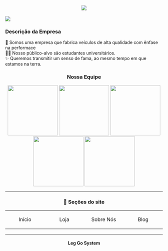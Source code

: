 <h1 align="center"><img src="https://user-images.githubusercontent.com/81815495/119244336-fdcadc80-bb45-11eb-93b1-2e684895a1c2.png"></h1>
<img src="https://user-images.githubusercontent.com/81815495/119245569-ac741a80-bb50-11eb-81f8-0b10d7e07202.png">
 

<p>
  <h3> Descrição da Empresa</h3>
  💜 Somos uma empresa que fabrica veículos de alta qualidade com ênfase na performace<br>
  👨‍🎓 Nosso público-alvo são estudantes universitários.<br>
  ✨ Queremos transmitir um senso de fama, ao mesmo tempo em que estamos na terra.
</p>


<div align="center">
<h3>Nossa Equipe</h3>
<img src="https://user-images.githubusercontent.com/81815495/119245738-d5e17600-bb51-11eb-93d0-648edf7dbc39.png" width="160px">
<img src="https://user-images.githubusercontent.com/81815495/119245766-00cbca00-bb52-11eb-90a8-a9c23b74b4ac.png" width="160px"> 
<img src="https://user-images.githubusercontent.com/81815495/119245774-150fc700-bb52-11eb-9051-5c1cc28d801b.png" width="160px"> 
<img src="https://user-images.githubusercontent.com/81815495/119245776-1f31c580-bb52-11eb-89f0-0cedb96cee89.png" width="160px"> 
<img src="https://user-images.githubusercontent.com/81815495/119245784-2eb10e80-bb52-11eb-97ff-7b3a6fa6e141.png" width="160px"> 
  </div>
  
---

<div align="center">
 <h3>📁 Seções do site</h3>
 <table>
  <tr>
   <td  width="120px" align="center">
    <p>Início</p>
   </td>
   <td  width="120px" align="center">
    <p>Loja</p>
   </td>
   <td  width="120px" align="center">
    <p>Sobre Nós</p>
   </td>
   <td  width="120px" align="center">
    <p>Blog</p>
   </td>
  </tr>
 </table>
</div>

---

<footer>
  <h4 align="center">Leg Go System</h4>
</footer>
